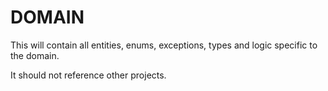 # DOMAIN

This will contain all entities, enums, exceptions, types and logic specific to the domain.

It should not reference other projects.